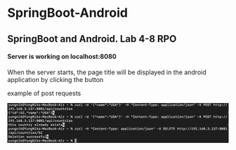 # SpringBoot-Android
<h2> SpringBoot and Android. Lab 4-8 RPO </h2>
<h4> Server is working on localhost:8080 </h4>
<p> When the server starts, the page title will be displayed in the android application by clicking the button </p>
<p> example of post requests </p>
<img src="https://github.com/vvnikita74/SpringBoot-Android/blob/main/example.jpg?raw=true" alt="exampleImage">
